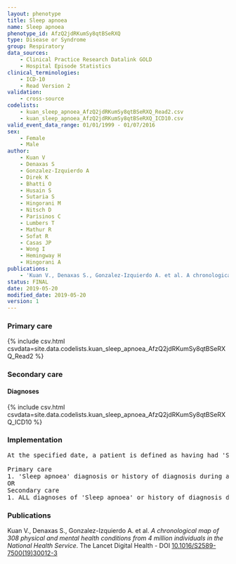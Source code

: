 ```yaml
---
layout: phenotype
title: Sleep apnoea
name: Sleep apnoea
phenotype_id: AfzQ2jdRKumSy8qtBSeRXQ 
type: Disease or Syndrome
group: Respiratory
data_sources: 
    - Clinical Practice Research Datalink GOLD
    - Hospital Episode Statistics
clinical_terminologies: 
    - ICD-10
    - Read Version 2
validation: 
    - cross-source
codelists: 
    - kuan_sleep_apnoea_AfzQ2jdRKumSy8qtBSeRXQ_Read2.csv
    - kuan_sleep_apnoea_AfzQ2jdRKumSy8qtBSeRXQ_ICD10.csv
valid_event_data_range: 01/01/1999 - 01/07/2016
sex: 
    - Female
    - Male
author: 
    - Kuan V
    - Denaxas S
    - Gonzalez-Izquierdo A
    - Direk K
    - Bhatti O
    - Husain S
    - Sutaria S
    - Hingorani M
    - Nitsch D
    - Parisinos C
    - Lumbers T
    - Mathur R
    - Sofat R
    - Casas JP
    - Wong I
    - Hemingway H
    - Hingorani A
publications: 
    - 'Kuan V., Denaxas S., Gonzalez-Izquierdo A. et al. A chronological map of 308 physical and mental health conditions from 4 million individuals in the National Health Service. The Lancet Digital Health - DOI: 10.1016/S2589-7500(19)30012-3' 
status: FINAL
date: 2019-05-20
modified_date: 2019-05-20
version: 1
---
```

### Primary care 
{% include csv.html csvdata=site.data.codelists.kuan_sleep_apnoea_AfzQ2jdRKumSy8qtBSeRXQ_Read2 %}
### Secondary care 
#### Diagnoses 
{% include csv.html csvdata=site.data.codelists.kuan_sleep_apnoea_AfzQ2jdRKumSy8qtBSeRXQ_ICD10 %}
### Implementation 
<pre>At the specified date, a patient is defined as having had 'Sleep apnoea' IF they meet the criteria for any of the following on or before the specified date. The earliest date on which the individual meets any of the following criteria on or before the specified date is defined as the first event date:

Primary care
1. 'Sleep apnoea' diagnosis or history of diagnosis during a consultation 
OR
Secondary care
1. ALL diagnoses of 'Sleep apnoea' or history of diagnosis during a hospitalization</pre> 
 
### Publications 
Kuan V., Denaxas S., Gonzalez-Izquierdo A. et al. _A chronological map of 308 physical and mental health conditions from 4 million individuals in the National Health Service_. The Lancet Digital Health - DOI <a href='https://www.thelancet.com/journals/landig/article/PIIS2589-7500(19)30012-3/fulltext'>10.1016/S2589-7500(19)30012-3</a>